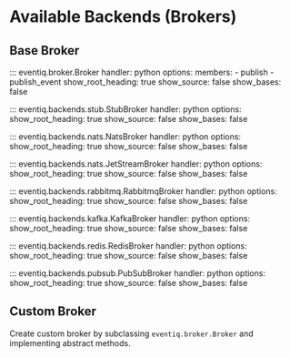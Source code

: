 # Available Backends (Brokers)

## Base Broker

::: eventiq.broker.Broker
    handler: python
    options:
        members:
            - publish
            - publish_event
        show_root_heading: true
        show_source: false
        show_bases: false


::: eventiq.backends.stub.StubBroker
    handler: python
    options:
        show_root_heading: true
        show_source: false
        show_bases: false

::: eventiq.backends.nats.NatsBroker
    handler: python
    options:
      show_root_heading: true
      show_source: false
      show_bases: false


::: eventiq.backends.nats.JetStreamBroker
    handler: python
    options:
      show_root_heading: true
      show_source: false
      show_bases: false

::: eventiq.backends.rabbitmq.RabbitmqBroker
    handler: python
    options:
      show_root_heading: true
      show_source: false
      show_bases: false

::: eventiq.backends.kafka.KafkaBroker
    handler: python
    options:
      show_root_heading: true
      show_source: false
      show_bases: false

::: eventiq.backends.redis.RedisBroker
    handler: python
    options:
      show_root_heading: true
      show_source: false
      show_bases: false

::: eventiq.backends.pubsub.PubSubBroker
    handler: python
    options:
      show_root_heading: true
      show_source: false
      show_bases: false

## Custom Broker

Create custom broker by subclassing `eventiq.broker.Broker` and implementing abstract methods.
